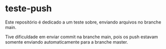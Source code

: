 # teste-push
Este repositório é dedicado a um teste sobre, enviando arquivos no branche main.

Tive dificuldade em enviar commit na branche main, pois os push estavam somente enviando automaticamente para a branche master.
